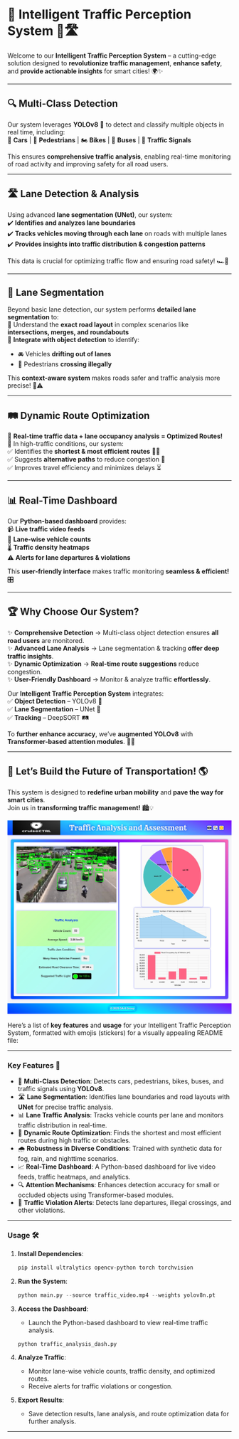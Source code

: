 
# 🚦 Intelligent Traffic Perception System 🚗🛣️

Welcome to our **Intelligent Traffic Perception System** – a cutting-edge solution designed to **revolutionize traffic management**, **enhance safety**, and **provide actionable insights** for smart cities! 🌍✨

---

## 🔍 Multi-Class Detection  
Our system leverages **YOLOv8** 🦾 to detect and classify multiple objects in real time, including:  
🚗 **Cars** | 🚶 **Pedestrians** | 🏍 **Bikes** | 🚌 **Buses** | 🚦 **Traffic Signals**  

This ensures **comprehensive traffic analysis**, enabling real-time monitoring of road activity and improving safety for all road users.  

---

## 🛣️ Lane Detection & Analysis  
Using advanced **lane segmentation (UNet)**, our system:  
✔️ **Identifies and analyzes lane boundaries**  
✔️ **Tracks vehicles moving through each lane** on roads with multiple lanes  
✔️ **Provides insights into traffic distribution & congestion patterns**  

This data is crucial for optimizing traffic flow and ensuring road safety! 🏎️💨  

---

## 🏁 Lane Segmentation  
Beyond basic lane detection, our system performs **detailed lane segmentation** to:  
🔹 Understand the **exact road layout** in complex scenarios like **intersections, merges, and roundabouts**  
🔹 **Integrate with object detection** to identify:  
   - 🚘 Vehicles **drifting out of lanes**  
   - 🚶 Pedestrians **crossing illegally**  

This **context-aware system** makes roads safer and traffic analysis more precise! 🚥⚠️  

---

## 🛤️ Dynamic Route Optimization  
🔄 **Real-time traffic data + lane occupancy analysis = Optimized Routes!**  
📍 In high-traffic conditions, our system:  
✅ Identifies the **shortest & most efficient routes** 🚗💨  
✅ Suggests **alternative paths** to reduce congestion 🚦  
✅ Improves travel efficiency and minimizes delays ⏳  

---

## 📊 Real-Time Dashboard  
Our **Python-based dashboard** provides:  
📹 **Live traffic video feeds**  
🚗 **Lane-wise vehicle counts**  
🌡️ **Traffic density heatmaps**  
⚠️ **Alerts for lane departures & violations**  

This **user-friendly interface** makes traffic monitoring **seamless & efficient!** 🎛️  

---

## 🏆 Why Choose Our System?  
✨ **Comprehensive Detection** → Multi-class object detection ensures **all road users** are monitored.  
✨ **Advanced Lane Analysis** → Lane segmentation & tracking **offer deep traffic insights**.  
✨ **Dynamic Optimization** → **Real-time route suggestions** reduce congestion.  
✨ **User-Friendly Dashboard** → Monitor & analyze traffic **effortlessly**.  

Our **Intelligent Traffic Perception System** integrates:  
✅ **Object Detection** – YOLOv8 🦾  
✅ **Lane Segmentation** – UNet 🎯  
✅ **Tracking** – DeepSORT 🛤️  

To **further enhance accuracy**, we’ve **augmented YOLOv8** with **Transformer-based attention modules**. 🤖🚀  

---

## 🚀 Let’s Build the Future of Transportation! 🌎  
This system is designed to **redefine urban mobility** and **pave the way for smart cities**.  
Join us in **transforming traffic management!** 🏙️💡  


![cruiseCTRL](Result/traffic_analysis_dash.jpg)

Here’s a list of **key features** and **usage** for your Intelligent Traffic Perception System, formatted with emojis (stickers) for a visually appealing README file:

---

### **Key Features** 🚀

- 🚗 **Multi-Class Detection**: Detects cars, pedestrians, bikes, buses, and traffic signals using **YOLOv8**.
- 🛣️ **Lane Segmentation**: Identifies lane boundaries and road layouts with **UNet** for precise traffic analysis.
- 📊 **Lane Traffic Analysis**: Tracks vehicle counts per lane and monitors traffic distribution in real-time.
- 🚨 **Dynamic Route Optimization**: Finds the shortest and most efficient routes during high traffic or obstacles.
- 🌧️ **Robustness in Diverse Conditions**: Trained with synthetic data for fog, rain, and nighttime scenarios.
- 📈 **Real-Time Dashboard**: A Python-based dashboard for live video feeds, traffic heatmaps, and analytics.
- 🔍 **Attention Mechanisms**: Enhances detection accuracy for small or occluded objects using Transformer-based modules.
- 🚦 **Traffic Violation Alerts**: Detects lane departures, illegal crossings, and other violations.

---

### **Usage** 🛠️

1. **Install Dependencies**:
   ```bash
   pip install ultralytics opencv-python torch torchvision
   ```

2. **Run the System**:
   ```python
   python main.py --source traffic_video.mp4 --weights yolov8n.pt
   ```

3. **Access the Dashboard**:
   - Launch the Python-based dashboard to view real-time traffic analysis.
   ```bash
   python traffic_analysis_dash.py
   ```

4. **Analyze Traffic**:
   - Monitor lane-wise vehicle counts, traffic density, and optimized routes.
   - Receive alerts for traffic violations or congestion.

5. **Export Results**:
   - Save detection results, lane analysis, and route optimization data for further analysis.

---
